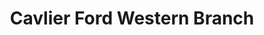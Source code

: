 ---
title: "Cavlier Ford Western Branch"
url: /chesapeake/cavlier-ford-western-branch/
shop: car
---